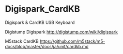 # Digispark_CardKB
Digispark &amp; CardKB USB Keyboard

Digistump Digispark
http://digistump.com/wiki/digispark

M5stack CardKB
https://github.com/m5stack/m5-docs/blob/master/docs/ja/unit/cardkb.md
